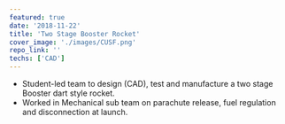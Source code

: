 ```yaml
---
featured: true
date: '2018-11-22'
title: 'Two Stage Booster Rocket'
cover_image: './images/CUSF.png'
repo_link: ''
techs: ['CAD']
---
```

- Student-led team to design (CAD), test and manufacture a two stage Booster dart style rocket.
- Worked in Mechanical sub team on parachute release, fuel regulation and disconnection at launch.